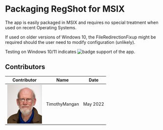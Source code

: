 # Packaging RegShot for MSIX

The app is easily packaged in MSIX and requires no special treatment when used on recent Operating Systems.  

If used on older versions of Windows 10, the FileRedirectionFixup might be required should the user need to modify configuration (unlikely).

Testing on Windows 10/11 indicates ![badge](https://img.shields.io/badge/-Full%20Fidelity-brightgreen?style=for-the-badge) support of the app.


## Contributors

| Contributor | Name | Date |
|----|----|----|
| [<img src="/media/Contributors/TimMangan.jpg" align="left" Height="128" />](/media/Contributors/TimMangan.jpg) | TimothyMangan | May 2022 |

